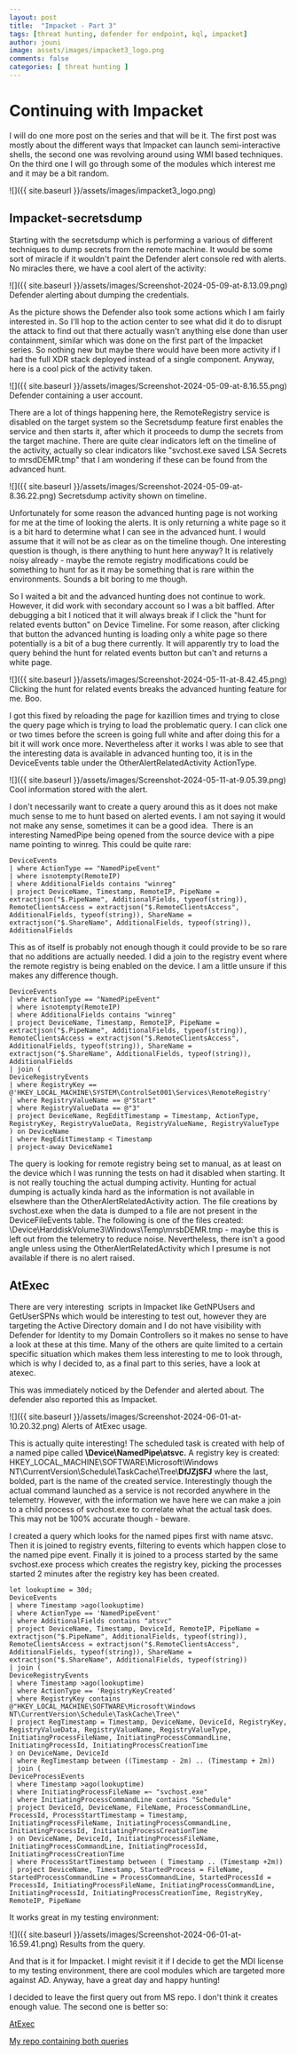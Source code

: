 ```yaml
---
layout: post
title:  "Impacket - Part 3"
tags: [threat hunting, defender for endpoint, kql, impacket]
author: jouni
image: assets/images/impacket3_logo.png
comments: false
categories: [ threat hunting ]
---
```


Continuing with Impacket
========================

I will do one more post on the series and that will be it. The first post was mostly about the different ways that Impacket can launch semi-interactive shells, the second one was revolving around using WMI based techniques. On the third one I will go through some of the modules which interest me and it may be a bit random.

![]({{ site.baseurl }}/assets/images/impacket3_logo.png)

Impacket-secretsdump
--------------------

Starting with the secretsdump which is performing a various of different techniques to dump secrets from the remote machine. It would be some sort of miracle if it wouldn't paint the Defender alert console red with alerts. No miracles there, we have a cool alert of the activity:

![]({{ site.baseurl }}/assets/images/Screenshot-2024-05-09-at-8.13.09.png)
Defender alerting about dumping the credentials.

As the picture shows the Defender also took some actions which I am fairly interested in. So I'll hop to the action center to see what did it do to disrupt the attack to find out that there actually wasn't anything else done than user containment, similar which was done on the first part of the Impacket series. So nothing new but maybe there would have been more activity if I had the full XDR stack deployed instead of a single component. Anyway, here is a cool pick of the activity taken.

![]({{ site.baseurl }}/assets/images/Screenshot-2024-05-09-at-8.16.55.png)
Defender containing a user account.

There are a lot of things happening here, the RemoteRegistry service is disabled on the target system so the Secretsdump feature first enables the service and then starts it, after which it proceeds to dump the secrets from the target machine. There are quite clear indicators left on the timeline of the activity, actually so clear indicators like "svchost.exe saved LSA Secrets to mrsdDEMR.tmp" that I am wondering if these can be found from the advanced hunt.

![]({{ site.baseurl }}/assets/images/Screenshot-2024-05-09-at-8.36.22.png)
Secretsdump activity shown on timeline.

Unfortunately for some reason the advanced hunting page is not working for me at the time of looking the alerts. It is only returning a white page so it is a bit hard to determine what I can see in the advanced hunt. I would assume that it will not be as clear as on the timeline though. One interesting question is though, is there anything to hunt here anyway? It is relatively noisy already - maybe the remote registry modifications could be something to hunt for as it may be something that is rare within the environments. Sounds a bit boring to me though.

So I waited a bit and the advanced hunting does not continue to work. However, it did work with secondary account so I was a bit baffled. After debugging a bit I noticed that it will always break if I click the "hunt for related events button" on Device Timeline. For some reason, after clicking that button the advanced hunting is loading only a white page so there potentially is a bit of a bug there currently. It will apparently try to load the query behind the hunt for related events button but can't and returns a white page.

![]({{ site.baseurl }}/assets/images/Screenshot-2024-05-11-at-8.42.45.png)
Clicking the hunt for related events breaks the advanced hunting feature for me. Boo.

I got this fixed by reloading the page for kazillion times and trying to close the query page which is trying to load the problematic query. I can click one or two times before the screen is going full white and after doing this for a bit it will work once more. Nevertheless after it works I was able to see that the interesting data is available in advanced hunting too, it is in the DeviceEvents table under the OtherAlertRelatedActivity ActionType.

![]({{ site.baseurl }}/assets/images/Screenshot-2024-05-11-at-9.05.39.png)
Cool information stored with the alert.

I don't necessarily want to create a query around this as it does not make much sense to me to hunt based on alerted events. I am not saying it would not make any sense, sometimes it can be a good idea.  There is an interesting NamedPipe being opened from the source device with a pipe name pointing to winreg. This could be quite rare:

    DeviceEvents
    | where ActionType == "NamedPipeEvent"
    | where isnotempty(RemoteIP)
    | where AdditionalFields contains "winreg"
    | project DeviceName, Timestamp, RemoteIP, PipeName = extractjson("$.PipeName", AdditionalFields, typeof(string)), RemoteClientsAccess = extractjson("$.RemoteClientsAccess", AdditionalFields, typeof(string)), ShareName = extractjson("$.ShareName", AdditionalFields, typeof(string)), AdditionalFields
    

This as of itself is probably not enough though it could provide to be so rare that no additions are actually needed. I did a join to the registry event where the remote registry is being enabled on the device. I am a little unsure if this makes any difference though.

    DeviceEvents
    | where ActionType == "NamedPipeEvent"
    | where isnotempty(RemoteIP)
    | where AdditionalFields contains "winreg"
    | project DeviceName, Timestamp, RemoteIP, PipeName = extractjson("$.PipeName", AdditionalFields, typeof(string)), RemoteClientsAccess = extractjson("$.RemoteClientsAccess", AdditionalFields, typeof(string)), ShareName = extractjson("$.ShareName", AdditionalFields, typeof(string)), AdditionalFields
    | join (
    DeviceRegistryEvents
    | where RegistryKey == @'HKEY_LOCAL_MACHINE\SYSTEM\ControlSet001\Services\RemoteRegistry'
    | where RegistryValueName == @"Start"
    | where RegistryValueData == @"3"
    | project DeviceName, RegEditTimestamp = Timestamp, ActionType, RegistryKey, RegistryValueData, RegistryValueName, RegistryValueType
    ) on DeviceName
    | where RegEditTimestamp < Timestamp
    | project-away DeviceName1
    

The query is looking for remote registry being set to manual, as at least on the device which I was running the tests on had it disabled when starting. It is not really touching the actual dumping activity. Hunting for actual dumping is actually kinda hard as the information is not available in elsewhere than the OtherAlertRelatedActivity action. The file creations by svchost.exe when the data is dumped to a file are not present in the DeviceFileEvents table. The following is one of the files created: \\Device\\HarddiskVolume3\\Windows\\Temp\\mrsbDEMR.tmp - maybe this is left out from the telemetry to reduce noise. Nevertheless, there isn't a good angle unless using the OtherAlertRelatedActivity which I presume is not available if there is no alert raised.

AtExec
------

There are very interesting  scripts in Impacket like GetNPUsers and GetUserSPNs which would be interesting to test out, however they are targeting the Active Directory domain and I do not have visibility with Defender for Identity to my Domain Controllers so it makes no sense to have a look at these at this time. Many of the others are quite limited to a certain specific situation which makes them less interesting to me to look through, which is why I decided to, as a final part to this series, have a look at atexec.

This was immediately noticed by the Defender and alerted about. The defender also reported this as Impacket.

![]({{ site.baseurl }}/assets/images/Screenshot-2024-06-01-at-10.20.32.png)
Alerts of AtExec usage.

This is actually quite interesting! The scheduled task is created with help of a named pipe called **\\Device\\NamedPipe\\atsvc.** A registry key is created: HKEY\_LOCAL\_MACHINE\\SOFTWARE\\Microsoft\\Windows NT\\CurrentVersion\\Schedule\\TaskCache\\Tree\\**DfJZjSFJ** where the last, bolded, part is the name of the created service. Interestingly though the actual command launched as a service is not recorded anywhere in the telemetry. However, with the information we have here we can make a join to a child process of svchost.exe to correlate what the actual task does. This may not be 100% accurate though - beware. 

I created a query which looks for the named pipes first with name atsvc. Then it is joined to registry events, filtering to events which happen close to the named pipe event. Finally it is joined to a process started by the same svchost.exe process which creates the registry key, picking the processes started 2 minutes after the registry key has been created.

    let lookuptime = 30d;
    DeviceEvents
    | where Timestamp >ago(lookuptime)
    | where ActionType == 'NamedPipeEvent' 
    | where AdditionalFields contains "atsvc"
    | project DeviceName, Timestamp, DeviceId, RemoteIP, PipeName = extractjson("$.PipeName", AdditionalFields, typeof(string)), RemoteClientsAccess = extractjson("$.RemoteClientsAccess", AdditionalFields, typeof(string)), ShareName = extractjson("$.ShareName", AdditionalFields, typeof(string))
    | join (
    DeviceRegistryEvents
    | where Timestamp >ago(lookuptime)
    | where ActionType == 'RegistryKeyCreated' 
    | where RegistryKey contains @"HKEY_LOCAL_MACHINE\SOFTWARE\Microsoft\Windows NT\CurrentVersion\Schedule\TaskCache\Tree\"
    | project RegTimestamp = Timestamp, DeviceName, DeviceId, RegistryKey, RegistryValueData, RegistryValueName, RegistryValueType, InitiatingProcessFileName, InitiatingProcessCommandLine, InitiatingProcessId, InitiatingProcessCreationTime
    ) on DeviceName, DeviceId
    | where RegTimestamp between ((Timestamp - 2m) .. (Timestamp + 2m))
    | join (
    DeviceProcessEvents
    | where Timestamp >ago(lookuptime)
    | where InitiatingProcessFileName =~ "svchost.exe"
    | where InitiatingProcessCommandLine contains "Schedule"
    | project DeviceId, DeviceName, FileName, ProcessCommandLine, ProcessId, ProcessStartTimestamp = Timestamp, InitiatingProcessFileName, InitiatingProcessCommandLine, InitiatingProcessId, InitiatingProcessCreationTime
    ) on DeviceName, DeviceId, InitiatingProcessFileName, InitiatingProcessCommandLine, InitiatingProcessId, InitiatingProcessCreationTime
    | where ProcessStartTimestamp between ( Timestamp .. (Timestamp +2m))
    | project DeviceName, Timestamp, StartedProcess = FileName, StartedProcessCommandLine = ProcessCommandLine, StartedProcessId = ProcessId, InitiatingProcessFileName, InitiatingProcessCommandLine, InitiatingProcessId, InitiatingProcessCreationTime, RegistryKey, RemoteIP, PipeName
    

It works great in my testing environment:

![]({{ site.baseurl }}/assets/images/Screenshot-2024-06-01-at-16.59.41.png)
Results from the query.

And that is it for Impacket. I might revisit it if I decide to get the MDI license to my testing environment, there are cool modules which are targeted more against AD. Anyway, have a great day and happy hunting!

I decided to leave the first query out from MS repo. I don't think it creates enough value. The second one is better so:

[AtExec](https://github.com/Azure/Azure-Sentinel/pull/10563)

[My repo containing both queries](https://github.com/JouniMi/Threathunt.blog/blob/main/impacket_part3)